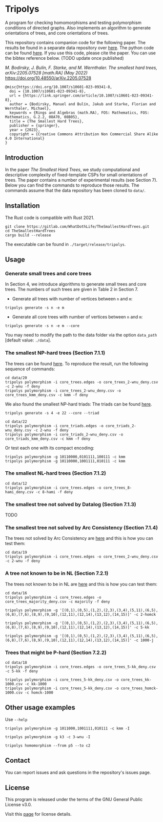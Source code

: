 Tripolys
====================================

A program for checking homomorphisms and testing polymorphism conditions of
directed graphs. Also implements an algorithm to generate orientations of trees,
and core orientations of trees. 

This repository contains companion code for the following paper. The results  be
found in a separate data repository over
[here](https://github.com/WhatDothLife/HardTreesData). The python code can be
found [here](https://github.com/Zerwas/TheSmallestHardTreesPython).  If you use
this code, please cite the paper. You can use the bibtex reference below. (TODO
update once published)

_M. Bodirsky, J. Bulín, F. Starke, and M. Wernthaler. The smallest hard trees, arXiv:2205.07528 [math.RA] (May 2022)_
https://doi.org/10.48550/arXiv.2205.07528
 
```
@misc{https://doi.org/10.1007/s10601-023-09341-8,
  doi = {10.1007/s10601-023-09341-8},
  url = {https://link.springer.com/article/10.1007/s10601-023-09341-8},
  author = {Bodirsky, Manuel and Bulín, Jakub and Starke, Florian and Wernthaler, Michael},  
  keywords = {Rings and Algebras (math.RA), FOS: Mathematics, FOS: Mathematics, G.2.2, 08A70, 08B05},  
  title = {The Smallest Hard Trees},
  publisher = {springer},
  year = {2023},
  copyright = {Creative Commons Attribution Non Commercial Share Alike 4.0 International}
}
```

Introduction
-----------------
In the paper *The Smallest Hard Trees*, we study computational and descriptive
complexity of fixed-template CSPs for small orientations of trees. The paper
contains a number of experimental results (see Section 7). Below you can find
the commands to reproduce those results. The commands assume that the data
repository has been cloned to `data/`.

Installation
-----------------
The Rust code is compatible with Rust 2021.

```
git clone https://gitlab.com/WhatDothLife/TheSmallestHardTrees.git
cd TheSmallestHardTrees
cargo build --release
```
The executable can be found in `./target/release/tripolys`.


Usage
-----------------

### Generate small trees and core trees
In Section 4, we introduce algorithms to generate small trees and core trees.
The numbers of such trees are given in Table 2 in Section 7.

- Generate all trees with number of vertices between `n` and `m`:
```
tripolys generate -s n -e m
```

- Generate all core trees with number of vertices between `n` and `m`:
  
```
tripolys generate -s n -e m --core
```

You may need to modify the path to the data folder via the option `data_path`
[default value: `./data`]. 

### The smallest NP-hard trees (Section 7.1.1) 

The trees can be found
[here](https://github.com/WhatDothLife/HardTreesData/blob/master/20/core_trees_kmm_deny.csv).
To reproduce the result, run the following sequence of commands:

```
cd data/20
tripolys polymorphism -i core_trees.edges -o core_trees_2-wnu_deny.csv -c 2-wnu -f deny
tripolys polymorphism -i core_trees_2-wnu_deny.csv -o core_trees_kmm_deny.csv -c kmm -f deny
```

We also found the smallest NP-hard triads: 
The triads can be found [here](https://github.com/WhatDothLife/HardTreesData/blob/master/22/core_triads_kmm_deny.csv).

```
tripolys generate -s 4 -e 22 --core --triad
```

```
cd data/22
tripolys polymorphism -i core_triads.edges -o core_triads_2-wnu_deny.csv -c 2-wnu -f deny
tripolys polymorphism -i core_triads_2-wnu_deny.csv -o core_triads_kmm_deny.csv -c kmm -f deny
```

Or test each one with its compact encoding:

```
tripolys polymorphism -g 10110000,0101111,100111 -c kmm
tripolys polymorphism -g 10110000,1001111,010111 -c kmm
```


### The smallest NL-hard trees (Section 7.1.2)

```
cd data/12
tripolys polymorphism -i core_trees.edges -o core_trees_8-hami_deny.csv -c 8-hami -f deny
```

### The smallest tree not solved by Datalog (Section 7.1.3)

TODO

### The smallest tree not solved by Arc Consistency (Section 7.1.4)

The trees not solved by Arc Consistency are
[here](https://github.com/WhatDothLife/HardTreesData/blob/master/19/core_trees_2-wnu_deny.csv)
and this is how you can test them:

```
cd data/19
tripolys polymorphism -i core_trees.edges -o core_trees_2-wnu_deny.csv -c 2-wnu -f deny
```


### A tree not known to be in NL (Section 7.2.1)

The trees not known to be in NL are
[here](https://github.com/WhatDothLife/HardTreesData/blob/master/16/core_trees_majority_deny.csv)
and this is how you can test them:

```
cd data/16
tripolys polymorphism -i core_trees.edges -o core_trees_majority_deny.csv -c majority -f deny
```

```
tripolys polymorphism -g '[(0,1),(0,5),(1,2),(2,3),(3,4),(5,11),(6,5),(6,8),(7,6),(8,9),(9,10),(12,11),(12,14),(13,12),(14,15)]' -c 2-homck
```

```
tripolys polymorphism -g '[(0,1),(0,5),(1,2),(2,3),(3,4),(5,11),(6,5),(6,8),(7,6),(8,9),(9,10),(12,11),(12,14),(13,12),(14,15)]' -c 5-kk
```

```
tripolys polymorphism -g '[(0,1),(0,5),(1,2),(2,3),(3,4),(5,11),(6,5),(6,8),(7,6),(8,9),(9,10),(12,11),(12,14),(13,12),(14,15)]' -c 1000-j
```

### Trees that might be P-hard (Section 7.2.2)

```
cd data/18
tripolys polymorphism -i core_trees.edges -o core_trees_5-kk_deny.csv -c 5-kk -f deny
```

```
tripolys polymorphism -i core_trees_5-kk_deny.csv -o core_trees_kk-1000.csv -c kk-1000
tripolys polymorphism -i core_trees_5-kk_deny.csv -o core_trees_homck-1000.csv -c homck-1000
```

Other usage examples
-----------------
Use `--help`
```
tripolys polymorphism -g 1011000,1001111,010111 -c kmm -I
```
```
tripolys polymorphism -g k3 -c 3-wnu -I
```
```
tripolys homomorphism --from p5 --to c2
```

Contact
-----------------
You can report issues and ask questions in the repository's issues page. 

License
-----------------
This program is released under the terms of the GNU General Public License v3.0.

Visit this [page](http://gnugpl.org/) for license details.
